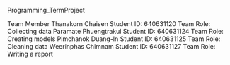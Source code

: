 Programming_TermProject

Team Member
Thanakorn Chaisen		Student ID: 640631120      Team Role: Collecting data
Paramate Phuengtrakul   	Student ID: 640631124      Team Role: Creating models
Pimchanok Duang-In    	Student ID: 640631125      Team Role: Cleaning data
Weerinphas Chimnam  	Student ID: 640631127      Team Role: Writing a report
